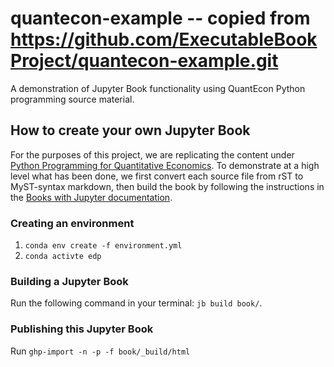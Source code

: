 # quantecon-example  -- copied from https://github.com/ExecutableBookProject/quantecon-example.git

A demonstration of Jupyter Book functionality using QuantEcon Python
programming source material.

## How to create your own Jupyter Book

For the purposes of this project, we are replicating the content under [Python
Programming for Quantitative Economics](https://python-programming.quantecon.org). To demonstrate at a high
level what has been done, we first convert each source file from rST to
MyST-syntax markdown, then build the book by following the instructions in the
[Books with Jupyter documentation](https://beta.jupyterbook.org/intro.html). 


### Creating an environment

1. `conda env create -f environment.yml`
2.  `conda activte edp`

### Building a Jupyter Book

Run the following command in your terminal: `jb build book/`.

### Publishing this Jupyter Book

Run `ghp-import -n -p -f book/_build/html`
